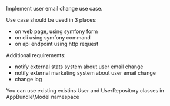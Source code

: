 Implement user email change use case.

Use case should be used in 3 places:
- on web page, using symfony form
- on cli using symfony command
- on api endpoint using http request

Additional requirements:
- notify external stats system about user email change
- notify external marketing system about user email change
- change log

You can use existing existins User and UserRepository classes in AppBundle\Model namespace

